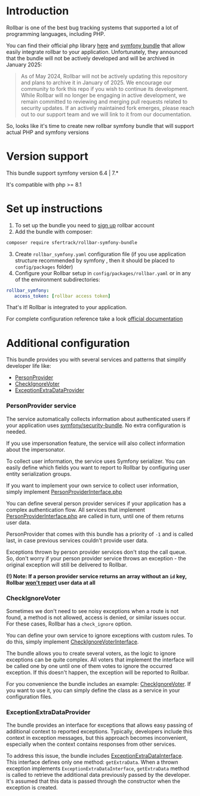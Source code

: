 # Introduction
Rollbar is one of the best bug tracking systems that supported a lot of programming languages, including PHP.

You can find their official php library [here](https://packagist.org/packages/rollbar/rollbar) and [symfony bundle](https://packagist.org/packages/rollbar/rollbar-php-symfony-bundle) that allow easily integrate rollbar to your application.
Unfortunately, they announced that the bundle will not be actively developed and will be archived in January 2025:

> As of May 2024, Rollbar will not be actively updating this repository and plans to archive it in January of 2025. We encourage our community to fork this repo if you wish to continue its development. While Rollbar will no longer be engaging in active development, we remain committed to reviewing and merging pull requests related to security updates. If an actively maintained fork emerges, please reach out to our support team and we will link to it from our documentation.

So, looks like it's time to create new rollbar symfony bundle that will support actual PHP and symfony versions

# Version support

This bundle support symfony version 6.4 | 7.*

It's compatible with php >= 8.1

# Set up instructions

1. To set up the bundle you need to [sign up](https://rollbar.com/signup) rollbar account
2. Add the bundle with composer:
```bash
composer require sfertrack/rollbar-symfony-bundle
```
3. Create `rollbar_symfony.yaml` configuration file (if you use application structure recommended by symfony , then it should be placed to `config/packages` folder)
4. Configure your Rollbar setup in `config/packages/rollbar.yaml` or in any of the environment subdirectories:
```yaml
rollbar_symfony:
   access_token: [rollbar access token]
```

That's it! Rollbar is integrated to your application.

For complete configuration reference take a look [official documentation](https://docs.rollbar.com/docs/php-configuration-reference)

# Additional configuration

This bundle provides you with several services and patterns that simplify developer life like: 
- [PersonProvider](#person-provider)
- [CheckIgnoreVoter](#check-ignore-voter)
- [ExceptionExtraDataProvider](#exception-extra-data-provider)

### PersonProvider service<a id='person-provider'></a>
The service automatically collects information about authenticated users if your application uses [symfony/security-bundle](symfony/security-bundle). No extra configuration is needed.

If you use impersonation feature, the service will also collect information about the impersonator.

To collect user information, the service uses Symfony serializer. You can easily define which fields you want to report to Rollbar by configuring user entity serialization groups.

If you want to implement your own service to collect user information, simply implement [PersonProviderInterface.php](src/Service/PersonProvider/PersonProviderInterface.php)

You can define several person provider services if your application has a complex authentication flow.
All services that implement [PersonProviderInterface.php](src/Service/PersonProvider/PersonProviderInterface.php) are called in turn, until one of them returns user data.

PersonProvider that comes with this bundle has a priority of `-1` and is called last, in case previous services couldn't provide user data.

Exceptions thrown by person provider services don't stop the call queue. So, don't worry if your person provider service throws an exception - the original exception will still be delivered to Rollbar.

**(!) Note: If a person provider service returns an array without an `id` key, Rollbar [won't report](https://github.com/rollbar/rollbar-php/blob/master/src/DataBuilder.php#L933) user data at all**

### CheckIgnoreVoter<a id='check-ignore-voter'></a>
Sometimes we don't need to see noisy exceptions when a route is not found, a method is not allowed, access is denied, or similar issues occur. For these cases, Rollbar has a `check_ignore` option.

You can define your own service to ignore exceptions with custom rules. To do this, simply implement [CheckIgnoreVoterInterface](src/Service/CheckIgnore/CheckIgnoreVoterInterface.php).

The bundle allows you to create several voters, as the logic to ignore exceptions can be quite complex. 
All voters that implement the interface will be called one by one until one of them votes to ignore the occurred exception. 
If this doesn't happen, the exception will be reported to Rollbar.

For you convenience the bundle includes an example: [CheckIgnoreVoter](src/Service/CheckIgnore/CheckIgnoreVoter.php).
If you want to use it, you can simply define the class as a service in your configuration files.

### ExceptionExtraDataProvider<a id='exception-extra-data-provider'></a>
The bundle provides an interface for exceptions that allows easy passing of additional context to reported exceptions. 
Typically, developers include this context in exception messages, but this approach becomes inconvenient, especially when the context contains responses from other services.

To address this issue, the bundle includes [ExceptionExtraDataInterface](src/Service/Exception/ExceptionExtraDataInterface.php).
This interface defines only one method: `getExtraData`. 
When a thrown exception implements `ExceptionExtraDataInterface`, `getExtraData` method is called to retrieve the additional data previously passed by the developer. 
It's assumed that this data is passed through the constructor when the exception is created.